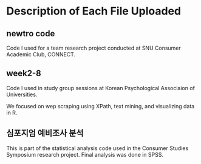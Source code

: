 # Description of Each File Uploaded



## newtro code
Code I used for a team research project conducted at SNU Consumer Academic Club, CONNECT.


## week2-8
Code I used in study group sessions at Korean Psychological Associaion of Universities.

We focused on wep scraping using XPath, text mining, and visualizing data in R.


## 심포지엄 예비조사 분석
This is part of the statistical analysis code used in the Consumer Studies Symposium research project.
Final analysis was done in SPSS.
